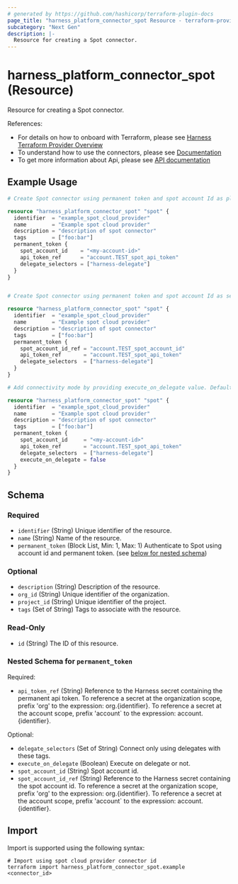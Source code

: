 ```yaml
---
# generated by https://github.com/hashicorp/terraform-plugin-docs
page_title: "harness_platform_connector_spot Resource - terraform-provider-harness"
subcategory: "Next Gen"
description: |-
  Resource for creating a Spot connector.
---
```


# harness_platform_connector_spot (Resource)

Resource for creating a Spot connector.

References:
- For details on how to onboard with Terraform, please see [Harness Terraform Provider Overview](https://developer.harness.io/docs/platform/terraform/harness-terraform-provider-overview/)
- To understand how to use the connectors, please see [Documentation](https://developer.harness.io/docs/category/connectors/)
- To get more information about Api, please see [API documentation](https://apidocs.harness.io/tag/Connectors/)

## Example Usage

```terraform
# Create Spot connector using permanent token and spot account Id as plain text

resource "harness_platform_connector_spot" "spot" {
  identifier  = "example_spot_cloud_provider"
  name        = "Example spot cloud provider"
  description = "description of spot connector"
  tags        = ["foo:bar"]
  permanent_token {
    spot_account_id    = "<my-account-id>"
    api_token_ref      = "account.TEST_spot_api_token"
    delegate_selectors = ["harness-delegate"]
  }
}


# Create Spot connector using permanent token and spot account Id as secret

resource "harness_platform_connector_spot" "spot" {
  identifier  = "example_spot_cloud_provider"
  name        = "Example spot cloud provider"
  description = "description of spot connector"
  tags        = ["foo:bar"]
  permanent_token {
    spot_account_id_ref = "account.TEST_spot_account_id"
    api_token_ref       = "account.TEST_spot_api_token"
    delegate_selectors  = ["harness-delegate"]
  }
}

# Add connectivity mode by providing execute_on_delegate value. Default is to execute on Delegate

resource "harness_platform_connector_spot" "spot" {
  identifier  = "example_spot_cloud_provider"
  name        = "Example spot cloud provider"
  description = "description of spot connector"
  tags        = ["foo:bar"]
  permanent_token {
    spot_account_id     = "<my-account-id>"
    api_token_ref       = "account.TEST_spot_api_token"
    delegate_selectors  = ["harness-delegate"]
    execute_on_delegate = false
  }
}
```

<!-- schema generated by tfplugindocs -->
## Schema

### Required

- `identifier` (String) Unique identifier of the resource.
- `name` (String) Name of the resource.
- `permanent_token` (Block List, Min: 1, Max: 1) Authenticate to Spot using account id and permanent token. (see [below for nested schema](#nestedblock--permanent_token))

### Optional

- `description` (String) Description of the resource.
- `org_id` (String) Unique identifier of the organization.
- `project_id` (String) Unique identifier of the project.
- `tags` (Set of String) Tags to associate with the resource.

### Read-Only

- `id` (String) The ID of this resource.

<a id="nestedblock--permanent_token"></a>
### Nested Schema for `permanent_token`

Required:

- `api_token_ref` (String) Reference to the Harness secret containing the permanent api token. To reference a secret at the organization scope, prefix 'org' to the expression: org.{identifier}. To reference a secret at the account scope, prefix 'account` to the expression: account.{identifier}.

Optional:

- `delegate_selectors` (Set of String) Connect only using delegates with these tags.
- `execute_on_delegate` (Boolean) Execute on delegate or not.
- `spot_account_id` (String) Spot account id.
- `spot_account_id_ref` (String) Reference to the Harness secret containing the spot account id. To reference a secret at the organization scope, prefix 'org' to the expression: org.{identifier}. To reference a secret at the account scope, prefix 'account` to the expression: account.{identifier}.

## Import

Import is supported using the following syntax:

```shell
# Import using spot cloud provider connector id
terraform import harness_platform_connector_spot.example <connector_id>
```
